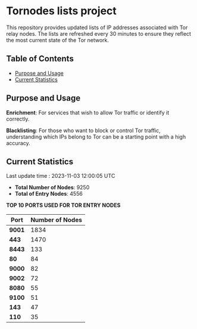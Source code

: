 # Tornodes lists project

This repository provides updated lists of IP addresses associated with Tor relay nodes. The lists are refreshed every 30 minutes to ensure they reflect the most current state of the Tor network.

## Table of Contents

- [Purpose and Usage](#purpose-and-usage)
- [Current Statistics](#current-statistics)


## Purpose and Usage

**Enrichment**: For services that wish to allow Tor traffic or identify it correctly.

**Blacklisting**: For those who want to block or control Tor traffic, understanding which IPs belong to Tor can be a starting point with a high accuracy.

## Current Statistics

Last update time : 2023-11-03 12:00:05 UTC

- **Total Number of Nodes**: 9250
- **Total of Entry Nodes**: 4556

**TOP 10 PORTS USED FOR TOR ENTRY NODES**

| **Port** | **Number of Nodes** |
|------|-----------------|
| **9001**   | 1834  |
| **443**   | 1470  |
| **8443**   | 133  |
| **80**   | 84  |
| **9000**   | 82  |
| **9002**   | 72  |
| **8080**   | 55  |
| **9100**   | 51  |
| **143**   | 47  |
| **110**   | 35  |

